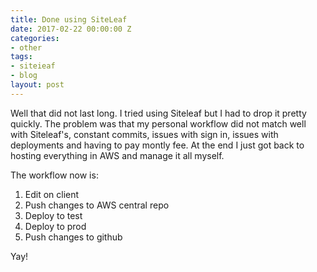 ```yaml
---
title: Done using SiteLeaf
date: 2017-02-22 00:00:00 Z
categories:
- other
tags:
- siteieaf
- blog
layout: post
---
```


Well that did not last long. I tried using Siteleaf but I had to drop it pretty quickly. The problem was that my personal workflow did not match well with Siteleaf's, constant commits, issues with sign in, issues with deployments and having to pay montly fee. At the end I just got back to hosting everything in AWS and manage it all  myself.

The workflow now is:
 1. Edit on client
 2. Push changes to AWS central repo
 3. Deploy to test 
 4. Deploy to prod
 5. Push changes to github

Yay!

